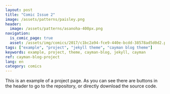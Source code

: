 ```yaml
---
layout: post
title: "Comic Issue 2"
image: /assets/patterns/paisley.png
header:
  image: /assets/patterns/asanoha-400px.png
navigation:
  is_comic_page: true
  asset: /assets/img/comics/2017/c1bc2a94-fce9-440e-bcdd-38578ad5d0d2.png
tags: ["example", "project", "jekyll theme", "cayman blog theme"]
keywords: example, project, theme, cayman-blog, jekyll, cayman 
ref: cayman-blog-project
lang: en
category: comics
---
```

This is an example of a project page. As you can see there are buttons in the header to go to the repository, or directly download the source code.